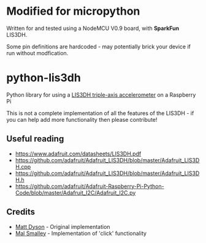 # Modified for micropython

Written for and tested using a NodeMCU V0.9 board, with **SparkFun** LIS3DH. 

Some pin definitions are hardcoded - may potentially brick your device if run without modfication.

# python-lis3dh
Python library for using a [LIS3DH triple-axis accelerometer](https://www.adafruit.com/products/2809) on a Raspberry Pi

This is not a complete implementation of all the features of the LIS3DH - if you can help add more functionality then please contribute!

## Useful reading
 * https://www.adafruit.com/datasheets/LIS3DH.pdf
 * https://github.com/adafruit/Adafruit_LIS3DH/blob/master/Adafruit_LIS3DH.cpp
 * https://github.com/adafruit/Adafruit_LIS3DH/blob/master/Adafruit_LIS3DH.h
 * https://github.com/adafruit/Adafruit-Raspberry-Pi-Python-Code/blob/master/Adafruit_I2C/Adafruit_I2C.py
 
## Credits
 * [Matt Dyson](http://mattdyson.org) - Original implementation
 * [Mal Smalley](https://github.com/MalSmalley) - Implementation of 'click' functionality 
